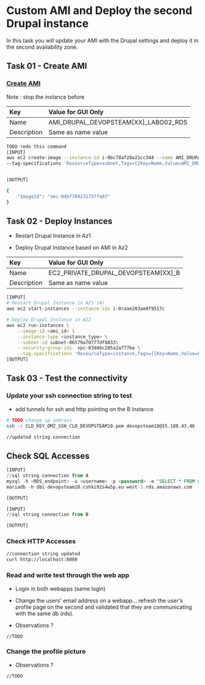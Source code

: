 # Custom AMI and Deploy the second Drupal instance

In this task you will update your AMI with the Drupal settings and deploy it in the second availability zone.

## Task 01 - Create AMI

### [Create AMI](https://awscli.amazonaws.com/v2/documentation/api/latest/reference/ec2/create-image.html)

Note : stop the instance before

|Key|Value for GUI Only|
|:--|:--|
|Name|AMI_DRUPAL_DEVOPSTEAM[XX]_LABO02_RDS|
|Description|Same as name value|

```bash
TODO redo this command
[INPUT]
aws ec2 create-image --instance-id i-0bc78af28a21cc344 --name AMI_DRUPAL_DEVOPSTEAM10_LABO02_RDS --description AMI_DRUPAL_DEVOPSTEAM10_LABO02_RDS \
--tag-specifications 'ResourceType=subnet,Tags=[{Key=Name,Value=AMI_DRUPAL_DEVOPSTEAM10_LABO02_RDS}]'


[OUTPUT]

{
    "ImageId": "ami-04bf78923175ffe07"
}


```

## Task 02 - Deploy Instances

* Restart Drupal Instance in Az1

* Deploy Drupal Instance based on AMI in Az2

|Key|Value for GUI Only|
|:--|:--|
|Name|EC2_PRIVATE_DRUPAL_DEVOPSTEAM[XX]_B|
|Description|Same as name value|

```bash
[INPUT]
# Restart Drupal Instance in AZ1 (A)
aws ec2 start-instances --instance-ids i-0caae283ae8f9517c

# Deploy Drupal Instance in AZ2
aws ec2 run-instances \
    --image-id <ami_id> \
    --instance-type <instance_type> \
    --subnet-id subnet-06579a70777df8833\
    --security-group-ids  vpc-03d46c285a2af77ba \
    --tag-specifications 'ResourceType=instance,Tags=[{Key=Name,Value=EC2_PRIVATE_DRUPAL_DEVOPSTEAM10_B},{Key=Description,Value=EC2_PRIVATE_DRUPAL_DEVOPSTEAM10_B}]'
[OUTPUT]
```

## Task 03 - Test the connectivity

### Update your ssh connection string to test

* add tunnels for ssh and http pointing on the B Instance

```bash
# TODO change ip address
ssh -i CLD_KEY_DMZ_SSH_CLD_DEVOPSTEAM10.pem devopsteam10@15.188.43.46 -L 2223:10.0.10.7:22 

//updated string connection
```

## Check SQL Accesses

```sql
[INPUT]
//sql string connection from A
mysql -h <RDS_endpoint> -u <username> -p <password> -e "SELECT * FROM your_table;"
mariadb -h dbi-devopsteam10.cshki92s4w5p.eu-west-3.rds.amazonaws.com  -u admin -p -e "SELECT * FROM your_table;"

[OUTPUT]
```

```sql
[INPUT]
//sql string connection from B

[OUTPUT]
```

### Check HTTP Accesses

```bash
//connection string updated
curl http://localhost:8080

```

### Read and write test through the web app

* Login in both webapps (same login)

* Change the users' email address on a webapp... refresh the user's profile page on the second and validated that they are communicating with the same db (rds).

* Observations ?

```
//TODO
```

### Change the profile picture

* Observations ?

```
//TODO
```
